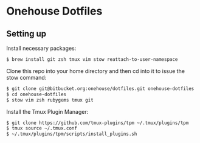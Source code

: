# Onehouse Dotfiles

## Setting up

Install necessary packages:

```bash
$ brew install git zsh tmux vim stow reattach-to-user-namespace
```

Clone this repo into your home directory and then cd into it to issue the stow command:

```bash
$ git clone git@bitbucket.org:onehouse/dotfiles.git onehouse-dotfiles
$ cd onehouse-dotfiles
$ stow vim zsh rubygems tmux git
```

Install the Tmux Plugin Manager:

```bash
$ git clone https://github.com/tmux-plugins/tpm ~/.tmux/plugins/tpm
$ tmux source ~/.tmux.conf
$ ~/.tmux/plugins/tpm/scripts/install_plugins.sh
```

